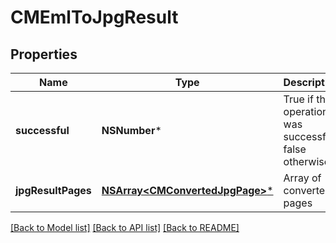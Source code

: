 # CMEmlToJpgResult

## Properties
Name | Type | Description | Notes
------------ | ------------- | ------------- | -------------
**successful** | **NSNumber*** | True if the operation was successful, false otherwise | [optional] 
**jpgResultPages** | [**NSArray&lt;CMConvertedJpgPage&gt;***](CMConvertedJpgPage.md) | Array of converted pages | [optional] 

[[Back to Model list]](../README.md#documentation-for-models) [[Back to API list]](../README.md#documentation-for-api-endpoints) [[Back to README]](../README.md)


